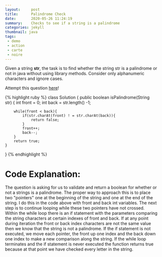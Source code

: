 ```yaml
---
layout:     post
title:      Palindrome Check
date:       2020-05-26 11:24:19
summary:    Checks to see if a string is a palindrome
categories: jekyll
thumbnail: java
tags:
 - demo
 - action
 - carte
 - noire
---
```



Given a string __str__, the task is to find whether the string str is a palindrome or not in java without using library methods. Consider only alphanumeric characters and ignore cases.

Attempt this question [here][1]!



{% highlight ruby %}
class Solution {
    public boolean isPalindrome(String str) {
        int front = 0;
        int back = str.length() -1;

        while(front < back){
            if(str.charAt(front) ! = str.charAt(back)){
                return false;
            }
            front++;
            back--;
        }
        return true;
    }
}
{% endhighlight %}

# Code Explanation:
The question is asking for us to validate and return a boolean for whether or not a strings is a palindrome. The proper way to approach this is to place two "pointers" one at the beginning of the string and one at the end of the string. I do this in the code above with front and back int variables. The next step is to continue looping while these two pointers have not crossed. Within the while loop there is an if statement with the parameters comparing the string characters at certain indexes of front and back. If at any point during iteration the front or back index characters are not the same value then we know that the string is not a palindrome. If the if statement is not executed, we move each pointer, the front up one index and the back down one index to make a new comparison along the string. If the while loop terminates and the if statement is never executed the function returns true because at that point we have checked every letter in the string.


[1]: https://leetcode.com/problems/valid-palindrome/

